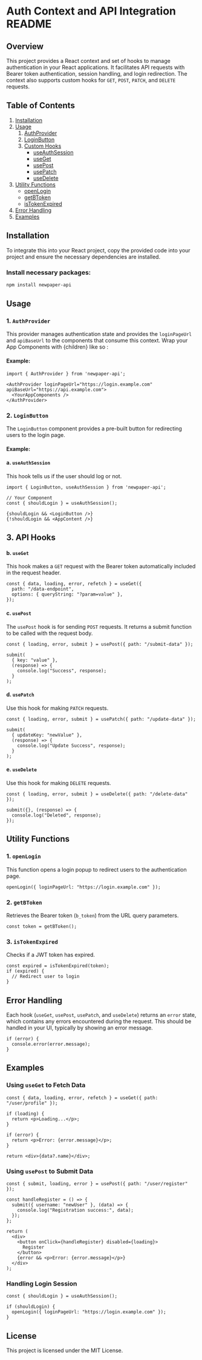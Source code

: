 # Auth Context and API Integration README

## Overview

This project provides a React context and set of hooks to manage authentication in your React applications. It facilitates API requests with Bearer token authentication, session handling, and login redirection. The context also supports custom hooks for `GET`, `POST`, `PATCH`, and `DELETE` requests.

## Table of Contents
1. [Installation](#installation)
2. [Usage](#usage)
    1. [AuthProvider](#authprovider)
    2. [LoginButton](#loginbutton)
    3. [Custom Hooks](#custom-hooks)
        - [useAuthSession](#useauthsession)
        - [useGet](#useget)
        - [usePost](#usepost)
        - [usePatch](#usepatch)
        - [useDelete](#usedelete)
3. [Utility Functions](#utility-functions)
    - [openLogin](#openlogin)
    - [getBToken](#getbtoken)
    - [isTokenExpired](#istokenexpired)
4. [Error Handling](#error-handling)
5. [Examples](#examples)

## Installation

To integrate this into your React project, copy the provided code into your project and ensure the necessary dependencies are installed.

### Install necessary packages:
```bash
npm install newpaper-api
```

## Usage

### 1. `AuthProvider`
This provider manages authentication state and provides the `loginPageUrl` and `apiBaseUrl` to the components that consume this context.
Wrap your App Components with <AuthProvider>{children}</AuthProvider> like so : 

#### Example:
```tsx
import { AuthProvider } from 'newpaper-api';

<AuthProvider loginPageUrl="https://login.example.com" apiBaseUrl="https://api.example.com">
  <YourAppComponents />
</AuthProvider>
```

### 2. `LoginButton`
The `LoginButton` component provides a pre-built button for redirecting users to the login page.


#### Example:

#### a. `useAuthSession`
This hook tells us if the user should log or not.

```tsx
import { LoginButton, useAuthSession } from 'newpaper-api';

// Your Component
const { shouldLogin } = useAuthSession();

{shouldLogin && <LoginButton />}
{!shouldLogin && <AppContent />}
```

## 3. API Hooks

#### b. `useGet`
This hook makes a `GET` request with the Bearer token automatically included in the request header.

```tsx
const { data, loading, error, refetch } = useGet({
  path: "/data-endpoint",
  options: { queryString: "?param=value" },
});
```

#### c. `usePost`
The `usePost` hook is for sending `POST` requests. It returns a submit function to be called with the request body.

```tsx
const { loading, error, submit } = usePost({ path: "/submit-data" });

submit(
  { key: "value" },
  (response) => {
    console.log("Success", response);
  }
);
```

#### d. `usePatch`
Use this hook for making `PATCH` requests.

```tsx
const { loading, error, submit } = usePatch({ path: "/update-data" });

submit(
  { updateKey: "newValue" },
  (response) => {
    console.log("Update Success", response);
  }
);
```

#### e. `useDelete`
Use this hook for making `DELETE` requests.

```tsx
const { loading, error, submit } = useDelete({ path: "/delete-data" });

submit({}, (response) => {
  console.log("Deleted", response);
});
```

## Utility Functions

### 1. `openLogin`
This function opens a login popup to redirect users to the authentication page.

```tsx
openLogin({ loginPageUrl: "https://login.example.com" });
```

### 2. `getBToken`
Retrieves the Bearer token (`b_token`) from the URL query parameters.

```tsx
const token = getBToken();
```

### 3. `isTokenExpired`
Checks if a JWT token has expired.

```tsx
const expired = isTokenExpired(token);
if (expired) {
  // Redirect user to login
}
```

## Error Handling
Each hook (`useGet`, `usePost`, `usePatch`, and `useDelete`) returns an `error` state, which contains any errors encountered during the request. This should be handled in your UI, typically by showing an error message.

```tsx
if (error) {
  console.error(error.message);
}
```

## Examples

### Using `useGet` to Fetch Data
```tsx
const { data, loading, error, refetch } = useGet({ path: "/user/profile" });

if (loading) {
  return <p>Loading...</p>;
}

if (error) {
  return <p>Error: {error.message}</p>;
}

return <div>{data?.name}</div>;
```

### Using `usePost` to Submit Data
```tsx
const { submit, loading, error } = usePost({ path: "/user/register" });

const handleRegister = () => {
  submit({ username: "newUser" }, (data) => {
    console.log("Registration success:", data);
  });
};

return (
  <div>
    <button onClick={handleRegister} disabled={loading}>
      Register
    </button>
    {error && <p>Error: {error.message}</p>}
  </div>
);
```

### Handling Login Session
```tsx
const { shouldLogin } = useAuthSession();

if (shouldLogin) {
  openLogin({ loginPageUrl: "https://login.example.com" });
}
```

## License
This project is licensed under the MIT License.
